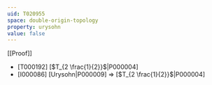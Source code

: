 ```yaml
---
uid: T020955
space: double-origin-topology
property: urysohn
value: false
---
```

[[Proof]]

* [T000192] [$T_{2 \frac{1}{2}}$|P000004]
* [I000086] [Urysohn|P000009] => [$T_{2 \frac{1}{2}}$|P000004]

